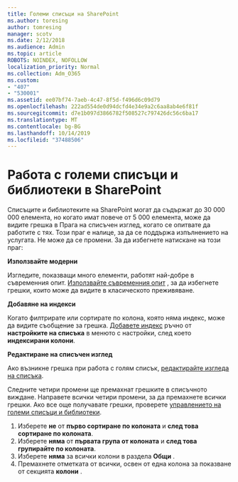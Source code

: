 ```yaml
---
title: Големи списъци на SharePoint
ms.author: toresing
author: tomresing
manager: scotv
ms.date: 2/12/2018
ms.audience: Admin
ms.topic: article
ROBOTS: NOINDEX, NOFOLLOW
localization_priority: Normal
ms.collection: Adm_O365
ms.custom:
- "407"
- "530001"
ms.assetid: ee07bf74-7aeb-4c47-8f5d-f496d6c09d79
ms.openlocfilehash: 222ad554de0d94dcfd4e34e9a2c6aa8ab4e6f81f
ms.sourcegitcommit: d7e1b097d3866782f508527c797426dc56c6ba17
ms.translationtype: MT
ms.contentlocale: bg-BG
ms.lasthandoff: 10/14/2019
ms.locfileid: "37488506"
---
```

# <a name="work-with-large-lists-and-libraries-in-sharepoint"></a>Работа с големи списъци и библиотеки в SharePoint

Списъците и библиотеките на SharePoint могат да съдържат до 30 000 000 елемента, но когато имат повече от 5 000 елемента, може да видите грешка в Прага на списъчен изглед, когато се опитвате да работите с тях. Този праг е налице, за да се поддържа изпълнението на услугата. Не може да се промени. За да избегнете натискане на този праг:

**Използвайте модерни**

Изгледите, показващи много елементи, работят най-добре в съвременния опит. [Използвайте съвременния опит](https://support.office.com/article/66dac24b-4177-4775-bf50-3d267318caa9) , за да избегнете грешки, които може да видите в класическото преживяване.

**Добавяне на индекси**

Когато филтрирате или сортирате по колона, която няма индекс, може да видите съобщение за грешка. [Добавете индекс](https://support.office.com/article/f3f00554-b7dc-44d1-a2ed-d477eac463b0) ръчно от **настройките на списъка** в менюто с настройки, след което **индексирани колони**.

**Редактиране на списъчен изглед**

Ако възникне грешка при работа с голям списък, [редактирайте изгледа на списъка](https://support.office.com/article/15916903-e79a-423f-b4e2-02d37e1ff372).

Следните четири промени ще премахнат грешките в списъчното виждане. Направете всички четири промени, за да премахнете всички грешки. Ако все още получавате грешки, проверете [управлението на големи списъци и библиотеки](https://support.office.com/article/B8588DAE-9387-48C2-9248-C24122F07C59).

1. Изберете **не** от **първо сортиране по колоната** и **след това сортиране по колоната**.
2. Изберете **няма** от **първата група от колоната** и **след това групирайте по колоната**.
3. Изберете **няма** за всички колони в раздела **Общи** .
4. Премахнете отметката от всички, освен от една колона за показване от секцията **колони** .

